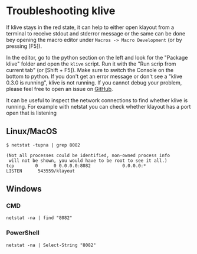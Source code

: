 # Troubleshooting klive

If klive stays in the red state, it can help to either open klayout from a terminal to receive stdout and stderror message or the same can be done
bey opening the macro editor under `Macros -> Macro Development` (or by pressing \[F5\]).

In the editor, go to the python section on the left and
look for the "Package klive" folder and open the `klive` script. Run it with the "Run scrip from current tab" (or \[Shift + F5\]).
Make sure to switch the Console on the bottom to python. If you don't get an error message or don't see a "klive 0.3.0 is running",
klive is not running. If you cannot debug your problem, please feel free to open an
issue on [GitHub](https://github.com/gdsfactory/klive/issues).

It can be useful to inspect the network connections to find whether klive is running. For example with netstat you can check whether klayout has a
port open that is listening

## Linux/MacOS

```
$ netstat -tupna | grep 8082
```
 
```
(Not all processes could be identified, non-owned process info
 will not be shown, you would have to be root to see it all.)
tcp        0      0 0.0.0.0:8082            0.0.0.0:*               LISTEN      543559/klayout 
```

## Windows

### CMD

```
netstat -na | find "8082"
```

### PowerShell

```
netstat -na | Select-String "8082"
```
